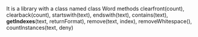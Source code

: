 It is a library with a class named
class Word
    methods clearfront(count), clearback(count), startswith(text), endswith(text), contains(text), __getIndexes__(text, returnFormat), remove(text, index), removeWhitespace(), countInstances(text, deny)

